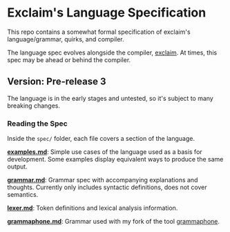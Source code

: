# Exclaim's Language Specification

This repo contains a somewhat formal specification of exclaim's language/grammar, quirks, and compiler.  
  
The language spec evolves alongside the compiler, [exclaim](https://github.com/Jakob-Strobl/exclaim). At times, this spec may be ahead or behind the compiler.

## Version: Pre-release 3

The language is in the early stages and untested, so it's subject to many breaking changes.  

### Reading the Spec

Inside the ```spec/``` folder, each file covers a section of the language.

**[examples.md](spec/examples.md)**: Simple use cases of the language used as a basis for development. Some examples display equivalent ways to produce the same output.  

**[grammar.md](spec/grammar.md)**: Grammar spec with accompanying explanations and thoughts. Currently only includes syntactic definitions, does not cover semantics.  

**[lexer.md](spec/lexer.md)**: Token definitions and lexical analysis information.  

**[grammaphone.md](spec/grammaphone.md)**: Grammar used with my fork of the tool [grammaphone](https://github.com/Jakob-Strobl/grammophone).
